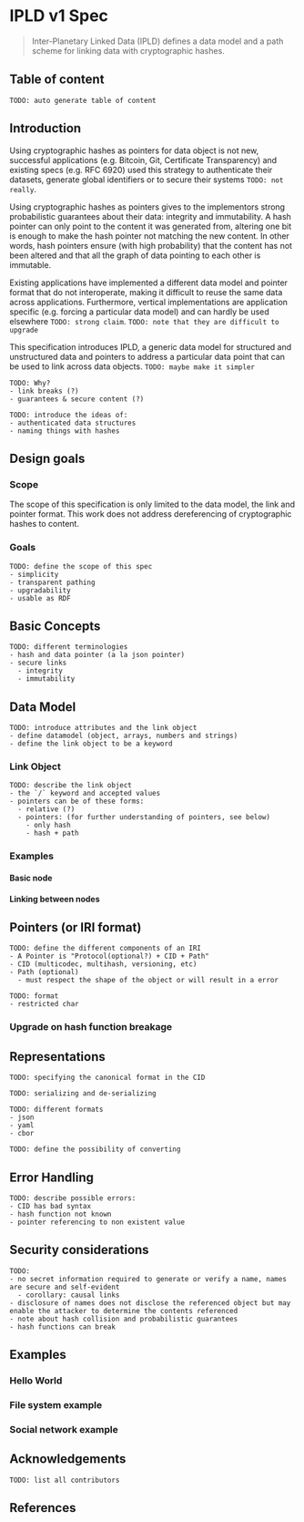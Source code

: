 # IPLD v1 Spec

> Inter-Planetary Linked Data (IPLD) defines a data model and a path scheme for linking data with cryptographic hashes.


## Table of content
```
TODO: auto generate table of content
```

## Introduction

Using cryptographic hashes as pointers for data object is not new, successful applications (e.g. Bitcoin, Git, Certificate Transparency) and existing specs (e.g. RFC 6920) used this strategy to authenticate their datasets, generate global identifiers or to secure their systems `TODO: not really`.

Using cryptographic hashes as pointers gives to the implementors strong probabilistic guarantees about their data: integrity and immutability. A hash pointer can only point to the content it was generated from, altering one bit is enough to make the hash pointer not matching the new content. In other words, hash pointers ensure (with high probability) that the content has not been altered and that all the graph of data pointing to each other is immutable.

Existing applications have implemented a different data model and pointer format that do not interoperate, making it difficult to reuse the same data across applications. Furthermore, vertical implementations are application specific (e.g. forcing a particular data model) and can hardly be used elsewhere `TODO: strong claim`. `TODO: note that they are difficult to upgrade`

This specification introduces IPLD, a generic data model for structured and unstructured data and pointers to address a particular data point that can be used to link across data objects. `TODO: maybe make it simpler`

```
TODO: Why?
- link breaks (?)
- guarantees & secure content (?)
```

```
TODO: introduce the ideas of:
- authenticated data structures
- naming things with hashes
```

## Design goals

### Scope

The scope of this specification is only limited to the data model, the link and pointer format. This work does not address dereferencing of cryptographic hashes to content.

### Goals

```
TODO: define the scope of this spec
- simplicity
- transparent pathing
- upgradability
- usable as RDF
```

## Basic Concepts
```
TODO: different terminologies
- hash and data pointer (a la json pointer)
- secure links
  - integrity
  - immutability
```

## Data Model

```
TODO: introduce attributes and the link object
- define datamodel (object, arrays, numbers and strings)
- define the link object to be a keyword
```

### Link Object
```
TODO: describe the link object
- the `/` keyword and accepted values
- pointers can be of these forms:
  - relative (?)
  - pointers: (for further understanding of pointers, see below)
    - only hash 
    - hash + path
```

### Examples
#### Basic node
#### Linking between nodes


## Pointers (or IRI format)

```
TODO: define the different components of an IRI
- A Pointer is "Protocol(optional?) + CID + Path"
- CID (multicodec, multihash, versioning, etc)
- Path (optional)
  - must respect the shape of the object or will result in a error
```

```
TODO: format
- restricted char
```

### Upgrade on hash function breakage

## Representations
```
TODO: specifying the canonical format in the CID
```

```
TODO: serializing and de-serializing
```

```
TODO: different formats
- json
- yaml
- cbor

TODO: define the possibility of converting
```

## Error Handling
```
TODO: describe possible errors:
- CID has bad syntax
- hash function not known
- pointer referencing to non existent value
```

## Security considerations

```
TODO:
- no secret information required to generate or verify a name, names are secure and self-evident
  - corollary: causal links
- disclosure of names does not disclose the referenced object but may enable the attacker to determine the contents referenced
- note about hash collision and probabilistic guarantees
- hash functions can break
```

## Examples

### Hello World
### File system example
### Social network example

## Acknowledgements

```
TODO: list all contributors
```

## References
